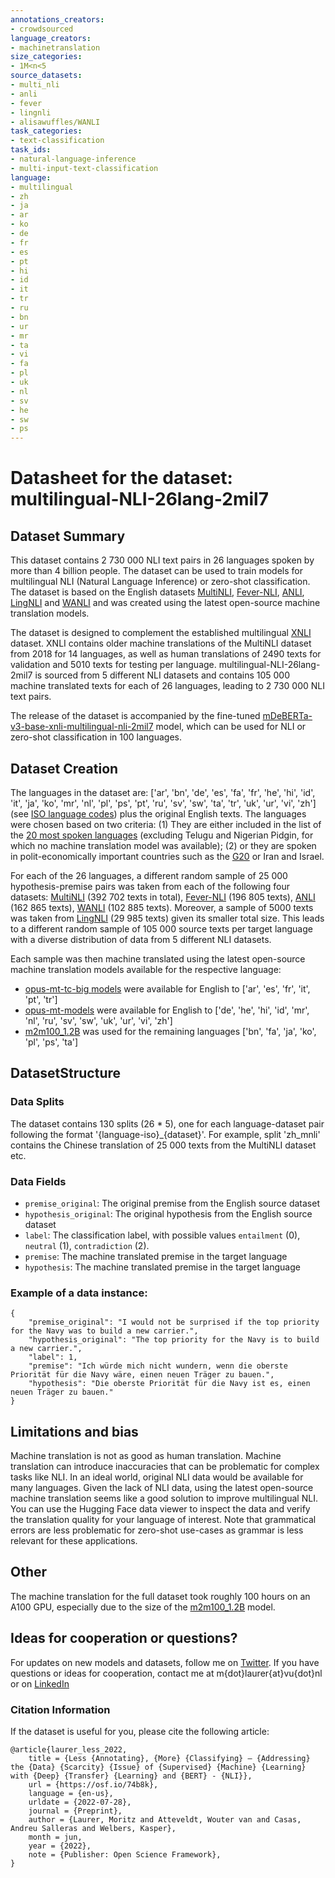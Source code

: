 ```yaml
---
annotations_creators:
- crowdsourced
language_creators:
- machinetranslation
size_categories:
- 1M<n<5
source_datasets:
- multi_nli
- anli
- fever
- lingnli
- alisawuffles/WANLI
task_categories:
- text-classification
task_ids:
- natural-language-inference
- multi-input-text-classification
language: 
- multilingual
- zh
- ja
- ar
- ko
- de
- fr
- es
- pt
- hi
- id
- it
- tr
- ru
- bn
- ur
- mr
- ta
- vi
- fa
- pl
- uk
- nl
- sv
- he
- sw
- ps
---
```


# Datasheet for the dataset: multilingual-NLI-26lang-2mil7

## Dataset Summary

This dataset contains 2 730 000 NLI text pairs in 26 languages spoken by more than 4 billion people. The dataset can be used to train models for multilingual NLI (Natural Language Inference) or zero-shot classification. The dataset is based on the English datasets [MultiNLI](https://huggingface.co/datasets/multi_nli), [Fever-NLI](https://github.com/easonnie/combine-FEVER-NSMN/blob/master/other_resources/nli_fever.md), [ANLI](https://huggingface.co/datasets/anli), [LingNLI](https://arxiv.org/pdf/2104.07179.pdf) and [WANLI](https://huggingface.co/datasets/alisawuffles/WANLI) and was created using the latest open-source machine translation models. 

The dataset is designed to complement the established multilingual [XNLI](https://huggingface.co/datasets/xnli) dataset. XNLI contains older machine translations of the MultiNLI dataset from 2018 for 14 languages, as well as human translations of 2490 texts for validation and 5010 texts for testing per language. multilingual-NLI-26lang-2mil7 is sourced from 5 different NLI datasets and contains 105 000 machine translated texts for each of 26 languages, leading to 2 730 000 NLI text pairs. 

The release of the dataset is accompanied by the fine-tuned [mDeBERTa-v3-base-xnli-multilingual-nli-2mil7](https://huggingface.co/MoritzLaurer/mDeBERTa-v3-base-xnli-multilingual-nli-2mil7) model, which can be used for NLI or zero-shot classification in 100 languages. 

## Dataset Creation

The languages in the dataset are: ['ar', 'bn', 'de', 'es', 'fa', 'fr', 'he', 'hi', 'id', 'it', 'ja', 'ko', 'mr', 'nl', 'pl', 'ps', 'pt', 'ru', 'sv', 'sw', 'ta', 'tr', 'uk', 'ur', 'vi', 'zh'] (see [ISO language codes](https://en.wikipedia.org/wiki/List_of_ISO_639-1_codes)) plus the original English texts. The languages were chosen based on two criteria: (1) They are either included in the list of the [20 most spoken languages](https://en.wikipedia.org/wiki/List_of_languages_by_total_number_of_speakers) (excluding Telugu and Nigerian Pidgin, for which no machine translation model was available); (2) or they are spoken in polit-economically important countries such as the [G20](https://en.wikipedia.org/wiki/G20) or Iran and Israel.

For each of the 26 languages, a different random sample of 25 000 hypothesis-premise pairs was taken from each of the following four datasets: [MultiNLI](https://huggingface.co/datasets/multi_nli) (392 702 texts in total), [Fever-NLI](https://github.com/easonnie/combine-FEVER-NSMN/blob/master/other_resources/nli_fever.md) (196 805 texts), [ANLI](https://huggingface.co/datasets/anli) (162 865 texts), [WANLI](https://huggingface.co/datasets/alisawuffles/WANLI) (102 885 texts). Moreover, a sample of 5000 texts was taken from [LingNLI](https://arxiv.org/pdf/2104.07179.pdf) (29 985 texts) given its smaller total size. This leads to a different random sample of 105 000 source texts per target language with a diverse distribution of data from 5 different NLI datasets. 

Each sample was then machine translated using the latest open-source machine translation models available for the respective language: 
- [opus-mt-tc-big models](https://huggingface.co/models?sort=downloads&search=opus-mt-tc-big) were available for English to ['ar', 'es', 'fr', 'it', 'pt', 'tr']
- [opus-mt-models](https://huggingface.co/models?sort=downloads&search=opus-mt) were available for English to ['de', 'he', 'hi', 'id', 'mr', 'nl', 'ru', 'sv', 'sw', 'uk', 'ur', 'vi', 'zh']
- [m2m100_1.2B](https://huggingface.co/facebook/m2m100_1.2B) was used for the remaining languages ['bn', 'fa', 'ja', 'ko', 'pl', 'ps', 'ta']

## DatasetStructure

### Data Splits

The dataset contains 130 splits (26 * 5), one for each language-dataset pair following the format '{language-iso}_{dataset}'. For example, split 'zh_mnli' contains the Chinese translation of 25 000 texts from the MultiNLI dataset etc. 

### Data Fields

- `premise_original`: The original premise from the English source dataset
- `hypothesis_original`: The original hypothesis from the English source dataset
- `label`: The classification label, with possible values `entailment` (0), `neutral` (1), `contradiction` (2).
- `premise`: The machine translated premise in the target language
- `hypothesis`: The machine translated premise in the target language

### Example of a data instance:

```
{
    "premise_original": "I would not be surprised if the top priority for the Navy was to build a new carrier.",
	"hypothesis_original": "The top priority for the Navy is to build a new carrier.",
	"label": 1, 
	"premise": "Ich würde mich nicht wundern, wenn die oberste Priorität für die Navy wäre, einen neuen Träger zu bauen.",
	"hypothesis": "Die oberste Priorität für die Navy ist es, einen neuen Träger zu bauen."
}
```

## Limitations and bias 

Machine translation is not as good as human translation. Machine translation can introduce inaccuracies that can be problematic for complex tasks like NLI. In an ideal world, original NLI data would be available for many languages. Given the lack of NLI data, using the latest open-source machine translation seems like a good solution to improve multilingual NLI. You can use the Hugging Face data viewer to inspect the data and verify the translation quality for your language of interest. Note that grammatical errors are less problematic for zero-shot use-cases as grammar is less relevant for these applications. 

## Other

The machine translation for the full dataset took roughly 100 hours on an A100 GPU, especially due to the size of the [m2m100_1.2B](https://huggingface.co/facebook/m2m100_1.2B) model.

## Ideas for cooperation or questions?
For updates on new models and datasets, follow me on [Twitter](https://twitter.com/MoritzLaurer).
If you have questions or ideas for cooperation, contact me at m{dot}laurer{at}vu{dot}nl or on [LinkedIn](https://www.linkedin.com/in/moritz-laurer/)

### Citation Information

If the dataset is useful for you, please cite the following article: 

```
@article{laurer_less_2022,
	title = {Less {Annotating}, {More} {Classifying} – {Addressing} the {Data} {Scarcity} {Issue} of {Supervised} {Machine} {Learning} with {Deep} {Transfer} {Learning} and {BERT} - {NLI}},
	url = {https://osf.io/74b8k},
	language = {en-us},
	urldate = {2022-07-28},
	journal = {Preprint},
	author = {Laurer, Moritz and Atteveldt, Wouter van and Casas, Andreu Salleras and Welbers, Kasper},
	month = jun,
	year = {2022},
	note = {Publisher: Open Science Framework},
}
```


